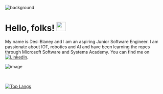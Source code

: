 ![background](https://user-images.githubusercontent.com/68390087/95216662-55d3ef00-07c0-11eb-9d55-920f280622d6.jpg)

# Hello, folks! <img src="https://raw.githubusercontent.com/MartinHeinz/MartinHeinz/master/wave.gif" width="30px">
My name is Desi Blaney and I am an aspiring Junior Software Engineer. I am passionate about IOT, robotics and AI and have been learning the ropes through Microsoft Software and Systems Academy. You can find me on [![LinkedIn][2.2]][2].

![image](https://user-images.githubusercontent.com/68390087/95219232-24a8ee00-07c3-11eb-8ffe-9cfa2be785d5.png)

<br></br>
[![Top Langs](https://github-readme-stats.vercel.app/api/top-langs/?username=bubblezdb)](https://github.com/bubblezdb/github-readme-stats)

<!-- Actual text -->



<!-- Icons -->


[2.2]: https://raw.githubusercontent.com/MartinHeinz/MartinHeinz/master/linkedin-3-16.png 

<!-- Links to your social media accounts -->


[2]: https://www.linkedin.com/in/desiblaney/


